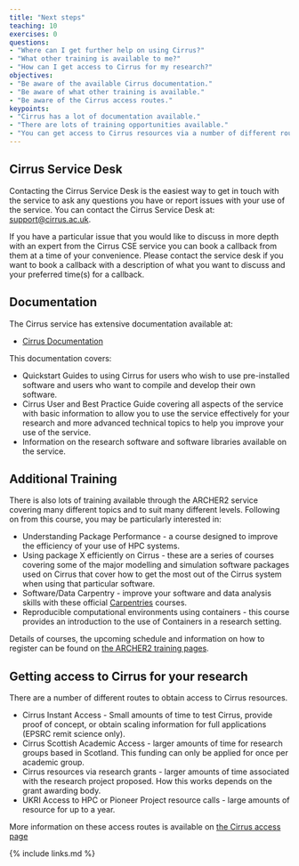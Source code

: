 ```yaml
---
title: "Next steps"
teaching: 10
exercises: 0
questions:
- "Where can I get further help on using Cirrus?"
- "What other training is available to me?"
- "How can I get access to Cirrus for my research?"
objectives:
- "Be aware of the available Cirrus documentation."
- "Be aware of what other training is available."
- "Be aware of the Cirrus access routes."
keypoints:
- "Cirrus has a lot of documentation available."
- "There are lots of training opportunities available."
- "You can get access to Cirrus resources via a number of different routes."
---
```


## Cirrus Service Desk

Contacting the Cirrus Service Desk is the easiest way to get in touch with the service to ask
any questions you have or report issues with your use of the service. You can contact the 
Cirrus Service Desk at: [support@cirrus.ac.uk](mailto:support@cirrus.ac.uk).

If you have a particular issue that you would like to discuss in more depth with an expert
from the Cirrus CSE service you can book a callback from them at a time of your convenience.
Please contact the service desk if you
want to book a callback with a description of what you want to discuss and your preferred
time(s) for a callback.

## Documentation

The Cirrus service has extensive documentation available at:

* [Cirrus Documentation](https://docs.cirrus.ac.uk)

This documentation covers:

* Quickstart Guides to using Cirrus for users who wish to use pre-installed software and users
  who want to compile and develop their own software.
* Cirrus User and Best Practice Guide covering all aspects of the service with basic information
  to allow you to use the service effectively for your research and more advanced technical topics
  to help you improve your use of the service.
* Information on the research software and software libraries available on the service.

## Additional Training

There is also lots of training available through the ARCHER2 service covering many different topics
and to suit many different levels. Following on from this course, you may be particularly interested in:

* Understanding Package Performance - a course designed to improve the efficiency of your use of
  HPC systems.
* Using package X efficiently on Cirrus - these are a series of courses covering some of the major modelling and
  simulation software packages used on Cirrus that cover how to get the most out of the Cirrus 
  system when using that particular software.
* Software/Data Carpentry - improve your software and data analysis skills with these official
  [Carpentries](https://www.carpentries.org) courses.
* Reproducible computational environments using containers - this course provides an introduction to the
  use of Containers in a research setting.

Details of courses, the upcoming schedule and information on how to register can be found on
[the ARCHER2 training pages](https://www.archer2.ac.uk/training/).

## Getting access to Cirrus for your research

There are a number of different routes to obtain access to Cirrus resources.

* Cirrus Instant Access - Small amounts of time to test Cirrus, provide proof of concept, or obtain scaling
  information for full applications (EPSRC remit science only).
* Cirrus Scottish Academic Access - larger amounts of time for research groups based in Scotland. This funding
  can only be applied for once per academic group.
* Cirrus resources via research grants - larger amounts of time associated with the research project proposed.
  How this works depends on the grant awarding body.
* UKRI Access to HPC or Pioneer Project resource calls - large amounts of resource for up to a year.

More information on these access routes is available on
[the Cirrus access page](https://www.cirrus.ac.uk/access/)

{% include links.md %}

